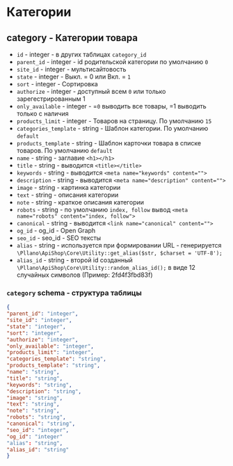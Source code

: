 # Категории
## category - Категории товара
- `id` - integer - в других таблицах `category_id`
- `parent_id` - integer - id родительской категории по умолчанию `0`
- `site_id` - integer - мультисайтовость
- `state` - integer - Выкл. = 0 или Вкл. = `1`
- `sort` - integer - Сортировка
- `authorize` - integer - доступный всем `0` или только зарегестрированным 1
- `only_available` - integer - =`0` выводить все товары, =1 выводить только с наличия
- `products_limit` - integer - Товаров на страницу. По умолчанию `15`
- `categories_template` - string - Шаблон категории. По умолчанию `default`
- `products_template` - string - Шаблон карточки товара в списке товаров. По умолчанию `default`
- `name` - string - заглавие `<h1></h1>`
- `title` - string - выводится `<title></title>`
- `keywords` - string - выводится `<meta name="keywords" content="">`
- `description` - string - выводится `<meta name="description" content="">`
- `image` - string - картинка категории
- `text` - string - описания категории
- `note` - string - краткое описания категории
- `robots` - string - по умолчанию `index, follow` вывод `<meta name="robots" content="index, follow">`
- `canonical` - string - выводится `<link name="canonical" content="">`
- `og_id` - og_id - Open Graph
- `seo_id` - seo_id - SEO тексты
- `alias` - string - используется при формировании URL - генерируется `\Pllano\ApiShop\Core\Utility::get_alias($str, $charset = 'UTF-8');`
- `alias_id` - string - второй id созданный `\Pllano\ApiShop\Core\Utility::random_alias_id();` в виде 12 случайных символов (Пример: 2fd4f3fbd83f)
 
 ### `category` schema - структура таблицы
```json
{
"parent_id": "integer",
"site_id": "integer",
"state": "integer",
"sort": "integer",
"authorize": "integer",
"only_available": "integer",
"products_limit": "integer",
"categories_template": "string",
"products_template": "string",
"name": "string",
"title": "string",
"keywords": "string",
"description": "string",
"image": "string",
"text": "string",
"note": "string",
"robots": "string",
"canonical": "string",
"seo_id": "integer",
"og_id": "integer"
"alias": "string",
"alias_id": "string"
}
```
